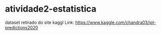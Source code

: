 # atividade2-estatistica

dataset retirado do site kaggl
Link: https://www.kaggle.com/chandra03/ipl-predictions2020
